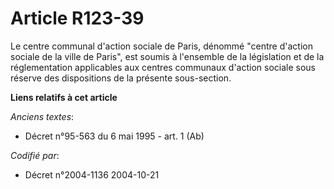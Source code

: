 # Article R123-39

Le centre communal d'action sociale de Paris, dénommé "centre d'action sociale de la ville de Paris", est soumis à l'ensemble
de la législation et de la réglementation applicables aux centres communaux d'action sociale sous réserve des dispositions de
la présente sous-section.

**Liens relatifs à cet article**

_Anciens textes_:

  - Décret n°95-563 du 6 mai 1995 - art. 1 (Ab)

_Codifié par_:

  - Décret n°2004-1136 2004-10-21

